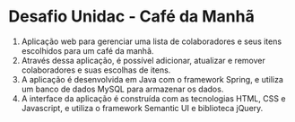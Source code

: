 # Desafio Unidac - Café da Manhã

1. Aplicação web para gerenciar uma lista de colaboradores e seus itens escolhidos para um café da manhã.
2. Através dessa aplicação, é possível adicionar, atualizar e remover colaboradores e suas escolhas de itens.
3. A aplicação é desenvolvida em Java com o framework Spring, e utiliza um banco de dados MySQL para armazenar os dados.
4. A interface da aplicação é construída com as tecnologias HTML, CSS e Javascript, e utiliza o framework Semantic UI e biblioteca jQuery.
